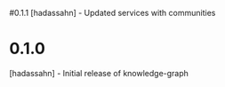 #0.1.1
[hadassahn] - Updated services with communities
# 0.1.0
[hadassahn] - Initial release of knowledge-graph
